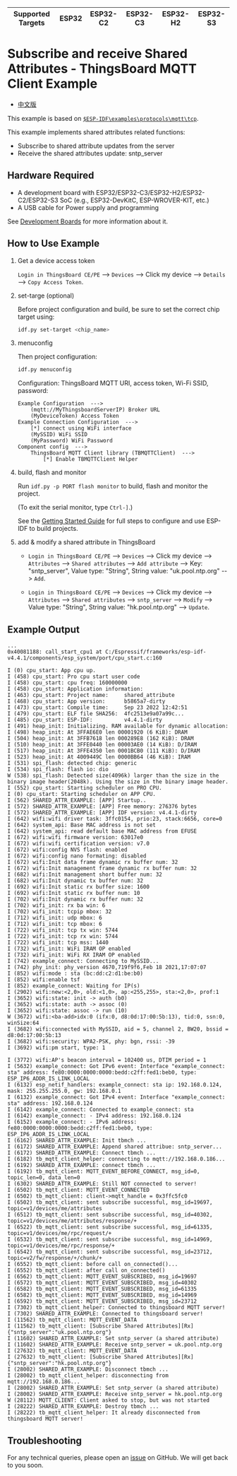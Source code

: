 | Supported Targets | ESP32 | ESP32-C2 | ESP32-C3 | ESP32-H2 | ESP32-S3 |
| ----------------- | ----- | -------- | -------- | -------- | -------- |

# Subscribe and receive Shared Attributes - ThingsBoard MQTT Client Example

* [中文版](./README_CN.md)

This example is based on [`$ESP-IDF\examples\protocols\mqtt\tcp`](https://github.com/espressif/esp-idf/tree/master/examples/protocols/mqtt/tcp).

This example implements shared attributes related functions:

* Subscribe to shared attribute updates from the server
* Receive the shared attributes update: sntp_server

## Hardware Required

* A development board with ESP32/ESP32-C3/ESP32-H2/ESP32-C2/ESP32-S3 SoC (e.g., ESP32-DevKitC, ESP-WROVER-KIT, etc.)
* A USB cable for Power supply and programming

See [Development Boards](https://www.espressif.com/en/products/devkits) for more information about it.

## How to Use Example

1. Get a device access token

   `Login in ThingsBoard CE/PE` --> `Devices` --> Click my device --> `Details` --> `Copy Access Token`.

2. set-targe (optional)

   Before project configuration and build, be sure to set the correct chip target using:

   ```bash
   idf.py set-target <chip_name>
   ```

3. menuconfig

   Then project configuration:

   ```bash
   idf.py menuconfig
   ```

   Configuration: ThingsBoard MQTT URI, access token, Wi-Fi SSID, password:

   ```menuconfig
   Example Configuration  --->
       (mqtt://MyThingsboardServerIP) Broker URL
       (MyDeviceToken) Access Token 
   Example Connection Configuration  --->
       [*] connect using WiFi interface
       (MySSID) WiFi SSID 
       (MyPassword) WiFi Password                  
   Component config  --->
       ThingsBoard MQTT Client library (TBMQTTClient)  ---> 
           [*] Enable TBMQTTClient Helper
   ```

4. build, flash and monitor

   Run `idf.py -p PORT flash monitor` to build, flash and monitor the project.

   (To exit the serial monitor, type ``Ctrl-]``.)

   See the [Getting Started Guide](https://idf.espressif.com/) for full steps to configure and use ESP-IDF to build projects.

5. add & modify a shared attribute in ThingsBoard

   * `Login in ThingsBoard CE/PE` --> `Devices` --> Click my device --> `Attributes` --> `Shared attributes` --> `Add attribute` --> Key: "sntp_server", Value type: "String", String value: "uk.pool.ntp.org" --> `Add`.

   * `Login in ThingsBoard CE/PE` --> `Devices` --> Click my device --> `Attributes` --> `Shared attributes` --> `sntp_server` --> `Modify` --> Value type: "String", String value: "hk.pool.ntp.org" --> `Update`.

## Example Output

```none
...
0x40081188: call_start_cpu1 at C:/Espressif/frameworks/esp-idf-v4.4.1/components/esp_system/port/cpu_start.c:160

I (0) cpu_start: App cpu up.
I (458) cpu_start: Pro cpu start user code
I (458) cpu_start: cpu freq: 160000000
I (458) cpu_start: Application information:
I (463) cpu_start: Project name:     shared_attribute
I (468) cpu_start: App version:      b5865a7-dirty
I (473) cpu_start: Compile time:     Sep 23 2022 12:42:51
I (479) cpu_start: ELF file SHA256:  4fc2513e9a07a99c...
I (485) cpu_start: ESP-IDF:          v4.4.1-dirty
I (491) heap_init: Initializing. RAM available for dynamic allocation:
I (498) heap_init: At 3FFAE6E0 len 00001920 (6 KiB): DRAM
I (504) heap_init: At 3FFB7618 len 000289E8 (162 KiB): DRAM
I (510) heap_init: At 3FFE0440 len 00003AE0 (14 KiB): D/IRAM
I (517) heap_init: At 3FFE4350 len 0001BCB0 (111 KiB): D/IRAM
I (523) heap_init: At 4009449C len 0000BB64 (46 KiB): IRAM
I (531) spi_flash: detected chip: generic
I (534) spi_flash: flash io: dio
W (538) spi_flash: Detected size(4096k) larger than the size in the binary image header(2048k). Using the size in the binary image header.
I (552) cpu_start: Starting scheduler on PRO CPU.
I (0) cpu_start: Starting scheduler on APP CPU.
I (562) SHARED_ATTR_EXAMPLE: [APP] Startup..
I (572) SHARED_ATTR_EXAMPLE: [APP] Free memory: 276376 bytes
I (572) SHARED_ATTR_EXAMPLE: [APP] IDF version: v4.4.1-dirty
I (642) wifi:wifi driver task: 3ffc0154, prio:23, stack:6656, core=0
I (642) system_api: Base MAC address is not set
I (642) system_api: read default base MAC address from EFUSE
I (672) wifi:wifi firmware version: 63017e0
I (672) wifi:wifi certification version: v7.0
I (672) wifi:config NVS flash: enabled
I (672) wifi:config nano formating: disabled
I (672) wifi:Init data frame dynamic rx buffer num: 32
I (672) wifi:Init management frame dynamic rx buffer num: 32
I (682) wifi:Init management short buffer num: 32
I (682) wifi:Init dynamic tx buffer num: 32
I (692) wifi:Init static rx buffer size: 1600
I (692) wifi:Init static rx buffer num: 10
I (702) wifi:Init dynamic rx buffer num: 32
I (702) wifi_init: rx ba win: 6
I (702) wifi_init: tcpip mbox: 32
I (712) wifi_init: udp mbox: 6
I (712) wifi_init: tcp mbox: 6
I (722) wifi_init: tcp tx win: 5744
I (722) wifi_init: tcp rx win: 5744
I (722) wifi_init: tcp mss: 1440
I (732) wifi_init: WiFi IRAM OP enabled
I (732) wifi_init: WiFi RX IRAM OP enabled
I (742) example_connect: Connecting to MySSID...
I (742) phy_init: phy_version 4670,719f9f6,Feb 18 2021,17:07:07
I (852) wifi:mode : sta (bc:dd:c2:d1:be:b0)
I (852) wifi:enable tsf
I (852) example_connect: Waiting for IP(s)
I (2902) wifi:new:<2,0>, old:<1,0>, ap:<255,255>, sta:<2,0>, prof:1
I (3652) wifi:state: init -> auth (b0)
I (3652) wifi:state: auth -> assoc (0)
I (3652) wifi:state: assoc -> run (10)
W (3672) wifi:<ba-add>idx:0 (ifx:0, d8:0d:17:00:5b:13), tid:0, ssn:0, winSize:64
I (3682) wifi:connected with MySSID, aid = 5, channel 2, BW20, bssid = d8:0d:17:00:5b:13
I (3682) wifi:security: WPA2-PSK, phy: bgn, rssi: -39
I (3692) wifi:pm start, type: 1

I (3772) wifi:AP's beacon interval = 102400 us, DTIM period = 1
I (5632) example_connect: Got IPv6 event: Interface "example_connect: sta" address: fe80:0000:0000:0000:bedd:c2ff:fed1:beb0, type: ESP_IP6_ADDR_IS_LINK_LOCAL
I (6132) esp_netif_handlers: example_connect: sta ip: 192.168.0.124, mask: 255.255.255.0, gw: 192.168.0.1
I (6132) example_connect: Got IPv4 event: Interface "example_connect: sta" address: 192.168.0.124
I (6142) example_connect: Connected to example_connect: sta
I (6142) example_connect: - IPv4 address: 192.168.0.124
I (6152) example_connect: - IPv6 address: fe80:0000:0000:0000:bedd:c2ff:fed1:beb0, type: ESP_IP6_ADDR_IS_LINK_LOCAL
I (6162) SHARED_ATTR_EXAMPLE: Init tbmch ...
I (6172) SHARED_ATTR_EXAMPLE: Append shared attribue: sntp_server...
I (6172) SHARED_ATTR_EXAMPLE: Connect tbmch ...
I (6182) tb_mqtt_client_helper: connecting to mqtt://192.168.0.186...
I (6192) SHARED_ATTR_EXAMPLE: connect tbmch ...
I (6192) tb_mqtt_client: MQTT_EVENT_BEFORE_CONNECT, msg_id=0, topic_len=0, data_len=0
I (6302) SHARED_ATTR_EXAMPLE: Still NOT connected to server!
I (6502) tb_mqtt_client: MQTT_EVENT_CONNECTED
I (6502) tb_mqtt_client: client->mqtt_handle = 0x3ffc5fc0
I (6502) tb_mqtt_client: sent subscribe successful, msg_id=19697, topic=v1/devices/me/attributes
I (6512) tb_mqtt_client: sent subscribe successful, msg_id=40302, topic=v1/devices/me/attributes/response/+
I (6522) tb_mqtt_client: sent subscribe successful, msg_id=61335, topic=v1/devices/me/rpc/request/+
I (6532) tb_mqtt_client: sent subscribe successful, msg_id=14969, topic=v1/devices/me/rpc/response/+
I (6542) tb_mqtt_client: sent subscribe successful, msg_id=23712, topic=v2/fw/response/+/chunk/+
I (6552) tb_mqtt_client: before call on_connected()...
I (6552) tb_mqtt_client: after call on_connected()
I (6562) tb_mqtt_client: MQTT_EVENT_SUBSCRIBED, msg_id=19697
I (6572) tb_mqtt_client: MQTT_EVENT_SUBSCRIBED, msg_id=40302
I (6582) tb_mqtt_client: MQTT_EVENT_SUBSCRIBED, msg_id=61335
I (6582) tb_mqtt_client: MQTT_EVENT_SUBSCRIBED, msg_id=14969
I (6592) tb_mqtt_client: MQTT_EVENT_SUBSCRIBED, msg_id=23712
I (7302) tb_mqtt_client_helper: Connected to thingsboard MQTT server!
I (7302) SHARED_ATTR_EXAMPLE: Connected to thingsboard server!
I (11562) tb_mqtt_client: MQTT_EVENT_DATA
I (11562) tb_mqtt_client: [Subscribe Shared Attributes][Rx] {"sntp_server":"uk.pool.ntp.org"}
I (11602) SHARED_ATTR_EXAMPLE: Set sntp_server (a shared attribute)
I (11602) SHARED_ATTR_EXAMPLE: Receive sntp_server = uk.pool.ntp.org
I (27632) tb_mqtt_client: MQTT_EVENT_DATA
I (27632) tb_mqtt_client: [Subscribe Shared Attributes][Rx] {"sntp_server":"hk.pool.ntp.org"}
I (28002) SHARED_ATTR_EXAMPLE: Disconnect tbmch ...
I (28002) tb_mqtt_client_helper: disconnecting from mqtt://192.168.0.186...
I (28002) SHARED_ATTR_EXAMPLE: Set sntp_server (a shared attribute)
I (28002) SHARED_ATTR_EXAMPLE: Receive sntp_server = hk.pool.ntp.org
W (28112) MQTT_CLIENT: Client asked to stop, but was not started
I (28222) SHARED_ATTR_EXAMPLE: Destroy tbmch ...
I (28222) tb_mqtt_client_helper: It already disconnected from thingsboard MQTT server!
```

## Troubleshooting

For any technical queries, please open an [issue](https://github.com/liang-zhu-zi/esp32-thingsboard-mqtt-client/issues) on GitHub. We will get back to you soon.
